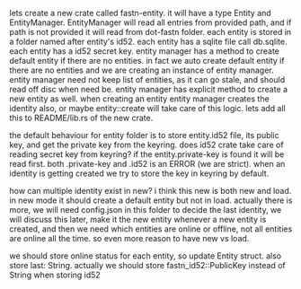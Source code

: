 lets create a new crate called fastn-entity. it will have a type Entity and
EntityManager. EntityManager will read all entries from provided path, and if
path is not provided it will read from dot-fastn folder. each entity is
stored in a folder named after entity's id52. each entity has a sqlite file call
db.sqlite. each entity has a id52 secret key. entity manager has a method to
create default entity if there are no entities. in fact we auto create default
entity if there are no entities and we are creating an instance of entity
manager. entity manager need not keep list of entities, as it can go stale, and
should read off disc when need be. entity manager has explicit method to
create a new entity as well. when creating an entity entity manager creates the
identity also, or maybe entity::create will take care of this logic. lets
add all this to README/lib.rs of the new crate.

the default behaviour for entity folder is to store entity.id52 file, its public
key, and get the private key from the keyring. does id52 crate take care of
reading secret key from keyring? if the entity.private-key is found it will be
read first. both .private-key and .id52 is an ERROR (we are strict). when an
identity is getting created we try to store the key in keyring by default.

how can multiple identity exist in new? i think this new is both new and load.
in new mode it should create a default entity but not in load. actually there is
more, we will need config.json in this folder to decide the last identity,
we will discuss this later, make it the new entity whenever a new entity is
created, and then we need which entities are online or offline, not all
entities are online all the time. so even more reason to have new vs load.

we should store online status for each entity, so update Entity struct. also
store last: String. actually we should store fastn_id52::PublicKey instead of
String when storing id52
